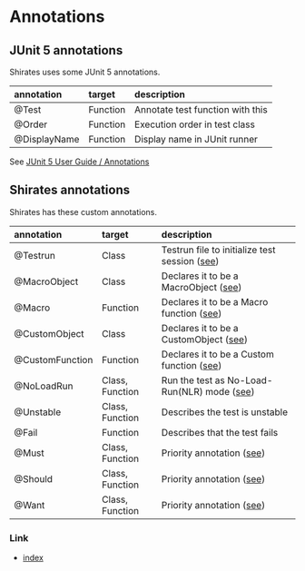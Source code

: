 # Annotations

## JUnit 5 annotations

Shirates uses some JUnit 5 annotations.

| annotation   | target       | description                      | 
|:-------------|:-------------|:---------------------------------|
| @Test        | Function     | Annotate test function with this |
| @Order       | Function     | Execution order in test class    |
| @DisplayName | Function     | Display name in JUnit runner     |

See [JUnit 5 User Guide / Annotations](https://junit.org/junit5/docs/current/user-guide/#writing-tests-annotations)

## Shirates annotations

Shirates has these custom annotations.

| annotation      | target          | description                                                                                                                 |
|:----------------|:----------------|:----------------------------------------------------------------------------------------------------------------------------|
| @Testrun        | Class           | Testrun file to initialize test session ([see](../basic/creating_testclass/creating_testclass.md))                          |
| @MacroObject    | Class           | Declares it to be a MacroObject ([see](../basic/routine_work/macro.md))                                                     |
| @Macro          | Function        | Declares it to be a Macro function ([see](../basic/routine_work/macro.md))                                                  |
| @CustomObject   | Class           | Declares it to be a CustomObject ([see](../in_action/adapting_to_environments/configuring_tap_appIcon_function.md))         |
| @CustomFunction | Function        | Declares it to be a Custom function ([see](../in_action/adapting_to_environments/configuring_tap_appIcon_function.md))      |
| @NoLoadRun      | Class, Function | Run the test as No-Load-Run(NLR) mode ([see](../in_action/designing_and_implementing_test/designing_test_in_code_first.md)) |
| @Unstable       | Class, Function | Describes the test is unstable                                                                                              |
| @Fail           | Function        | Describes that the test fails                                                                                               |
| @Must           | Class, Function | Priority annotation ([see](../in_action/filtering_tests_with_priority/must_should_want.md))                                 |
| @Should         | Class, Function | Priority annotation ([see](../in_action/filtering_tests_with_priority/must_should_want.md))                                 |
| @Want           | Class, Function | Priority annotation ([see](../in_action/filtering_tests_with_priority/must_should_want.md))                                 |

### Link

- [index](../index.md)
